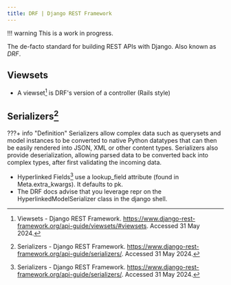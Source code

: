 ```yaml
---
title: DRF | Django REST Framework
---
```


!!! warning
    This is a work in progress.

The de-facto standard for building REST APIs with Django. Also known as *DRF*.

## Viewsets

- A viewset[^1] is DRF's version of a controller (Rails style)

## Serializers[^2]

???+ info "Definition"
    Serializers allow complex data such as querysets and model instances to be
     converted to native Python datatypes that can then be easily rendered into
     JSON, XML or other content types. Serializers also provide deserialization,
     allowing parsed data to be converted back into complex types, after first
     validating the incoming data.

- Hyperlinked Fields[^2] use a lookup_field attribute (found in Meta.extra_kwargs).
It defaults to pk.
- The DRF docs advise that you leverage repr on the HyperlinkedModelSerializer
class in the django shell.

[^1]: Viewsets - Django REST Framework.
<https://www.django-rest-framework.org/api-guide/viewsets/#viewsets>.
Accessed 31 May 2024.
[^2]: Serializers - Django REST Framework.
<https://www.django-rest-framework.org/api-guide/serializers/>.
Accessed 31 May 2024.
